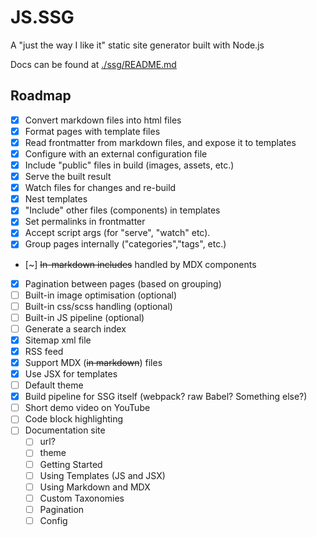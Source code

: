 # JS.SSG

A "just the way I like it" static site generator built with Node.js

Docs can be found at [./ssg/README.md](./ssg/README.md)

## Roadmap

-   [x] Convert markdown files into html files
-   [x] Format pages with template files
-   [x] Read frontmatter from markdown files, and expose it to templates
-   [x] Configure with an external configuration file
-   [x] Include "public" files in build (images, assets, etc.)
-   [x] Serve the built result
-   [x] Watch files for changes and re-build
-   [x] Nest templates
-   [x] "Include" other files (components) in templates
-   [x] Set permalinks in frontmatter
-   [x] Accept script args (for "serve", "watch" etc).
-   [x] Group pages internally ("categories","tags", etc.)
-   [~] ~~In-markdown includes~~ handled by MDX components
-   [x] Pagination between pages (based on grouping)
-   [ ] Built-in image optimisation (optional)
-   [ ] Built-in css/scss handling (optional)
-   [ ] Built-in JS pipeline (optional)
-   [ ] Generate a search index
-   [x] Sitemap xml file
-   [x] RSS feed
-   [x] Support MDX (~~in markdown~~) files
-   [x] Use JSX for templates
-   [ ] Default theme
-   [x] Build pipeline for SSG itself (webpack? raw Babel? Something else?)
-   [ ] Short demo video on YouTube
-   [ ] Code block highlighting
-   [ ] Documentation site
    -   [ ] url?
    -   [ ] theme
    -   [ ] Getting Started
    -   [ ] Using Templates (JS and JSX)
    -   [ ] Using Markdown and MDX
    -   [ ] Custom Taxonomies
    -   [ ] Pagination
    -   [ ] Config
